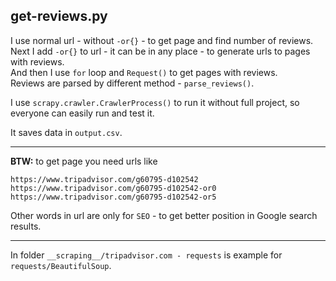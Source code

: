 ## get-reviews.py

I use normal url - without `-or{}` - to get page and find number of reviews.  
Next I add `-or{}` to url - it can be in any place - to generate urls to pages with reviews.  
And then I use `for` loop and `Request()` to get pages with reviews.  
Reviews are parsed by different method - `parse_reviews()`.

I use `scrapy.crawler.CrawlerProcess()` to run it without full project, so everyone can easily run and test it.

It saves data in `output.csv`.

---

**BTW:** to get page you need urls like

    https://www.tripadvisor.com/g60795-d102542
    https://www.tripadvisor.com/g60795-d102542-or0
    https://www.tripadvisor.com/g60795-d102542-or5

Other words in url are only for `SEO` - to get better position in Google search results.

---

In folder `__scraping__/tripadvisor.com - requests` is example for `requests/BeautifulSoup`.
